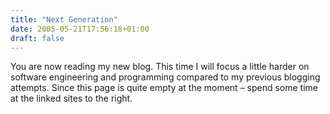 ```yaml
---
title: "Next Generation"
date: 2005-05-21T17:56:18+01:00
draft: false
---
```


You are now reading my new blog. This time I will focus a little harder on software engineering and programming compared to my previous blogging attempts. Since this page is quite empty at the moment – spend some time at the linked sites to the right.